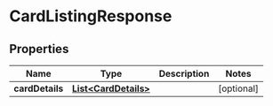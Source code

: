 # CardListingResponse

## Properties
Name | Type | Description | Notes
------------ | ------------- | ------------- | -------------
**cardDetails** | [**List&lt;CardDetails&gt;**](CardDetails.md) |  |  [optional]
